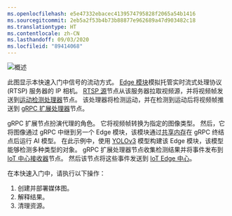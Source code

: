 ```yaml
---
ms.openlocfilehash: e5e47332ebacec4139574795828f2065a54b1416
ms.sourcegitcommit: 2eb5a2f53b4b73b88877e962689a47d903482c18
ms.translationtype: HT
ms.contentlocale: zh-CN
ms.lasthandoff: 09/03/2020
ms.locfileid: "89414068"
---
```


![概述](../../../media/quickstarts/overview-grpc.png)

此图显示本快速入门中信号的流动方式。 [Edge 模块](https://github.com/Azure/live-video-analytics/tree/master/utilities/rtspsim-live555)模拟托管实时流式处理协议 (RTSP) 服务器的 IP 相机。 [RTSP 源](../../../media-graph-concept.md#rtsp-source)节点从该服务器拉取视频源，并将视频帧发送到[运动检测处理器](../../../media-graph-concept.md#motion-detection-processor)节点。 该处理器将检测运动，并在检测到运动后将视频帧推送到 [gRPC 扩展处理器](../../../media-graph-concept.md#grpc-extension-processor)节点。

gRPC 扩展节点扮演代理的角色。 它将视频帧转换为指定的图像类型。 然后，它将图像通过 gRPC 中继到另一个 Edge 模块，该模块通过[共享内存](https://en.wikipedia.org/wiki/Shared_memory)在 gRPC 终结点后运行 AI 模型。 在此示例中，使用 [YOLOv3](https://github.com/Azure/live-video-analytics/tree/master/utilities/video-analysis/yolov3-onnx) 模型构建该 Edge 模块，该模型能够检测多种类型的对象。 gRPC 扩展处理器节点收集检测结果并将事件发布到 [IoT 中心接收器](/media-services/live-video-analytics-edge/media-graph-concept#iot-hub-message-sink)节点。 然后该节点将这些事件发送到 [IoT Edge 中心](/iot-edge/iot-edge-glossary#iot-edge-hub)。

在本快速入门中，请执行以下操作：

1. 创建并部署媒体图。
1. 解释结果。
1. 清理资源。
